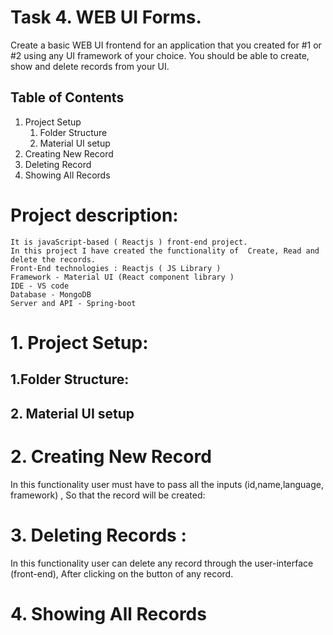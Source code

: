  # Task 4. WEB UI Forms.

Create a basic WEB UI frontend for an application that you created for #1 or #2 using any UI
framework of your choice. You should be able to create, show and delete records from your UI.

## Table of Contents 
1. Project Setup
   1. Folder Structure
   2. Material UI setup
2. Creating New Record
3. Deleting Record
4. Showing All Records

# Project description:
  

    It is javaScript-based ( Reactjs ) front-end project.
    In this project I have created the functionality of  Create, Read and delete the records.
    Front-End technologies : Reactjs ( JS Library )
    Framework - Material UI (React component library ) 
    IDE - VS code
    Database - MongoDB
    Server and API - Spring-boot

# 1. Project Setup:

  ## 1.Folder Structure:


  ## 2. Material UI setup



# 2. Creating New Record
   In this functionality user must have to pass all the inputs (id,name,language, framework) , So that the record will be created:


# 3. Deleting Records :
   In this functionality user can delete any record through the user-interface (front-end), After clicking on the button of any record.


# 4. Showing All Records 
    



